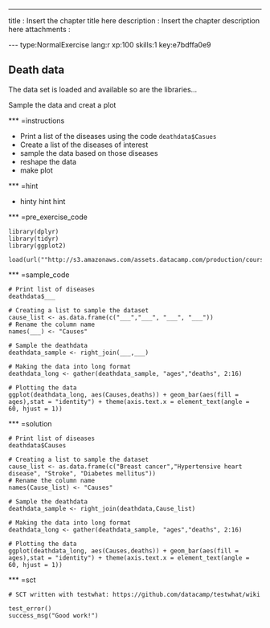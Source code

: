 ---
title       : Insert the chapter title here
description : Insert the chapter description here
attachments :

--- type:NormalExercise lang:r xp:100 skills:1 key:e7bdffa0e9
## Death data

The data set is loaded and available so are the libraries...

Sample the data and creat a plot

*** =instructions
- Print a list of the diseases using the code `deathdata$Casues`
- Create a list of the diseases of interest
- sample the data based on those diseases
- reshape the data
- make plot

*** =hint
- hinty hint hint

*** =pre_exercise_code
```{r}
library(dplyr)
library(tidyr)
library(ggplot2)

load(url(""http://s3.amazonaws.com/assets.datacamp.com/production/course_1300/datasets/deathdata.Rdata"))

```

*** =sample_code
```{r}
# Print list of diseases
deathdata$___

# Creating a list to sample the dataset
cause_list <- as.data.frame(c("___","___", "___", "___"))
# Rename the column name
names(___) <- "Causes"

# Sample the deathdata 
deathdata_sample <- right_join(___,___)

# Making the data into long format
deathdata_long <- gather(deathdata_sample, "ages","deaths", 2:16)

# Plotting the data
ggplot(deathdata_long, aes(Causes,deaths)) + geom_bar(aes(fill = ages),stat = "identity") + theme(axis.text.x = element_text(angle = 60, hjust = 1))

```

*** =solution
```{r}
# Print list of diseases
deathdata$Causes

# Creating a list to sample the dataset
cause_list <- as.data.frame(c("Breast cancer","Hypertensive heart disease", "Stroke", "Diabetes mellitus"))
# Rename the column name
names(Cause_list) <- "Causes"

# Sample the deathdata 
deathdata_sample <- right_join(deathdata,Cause_list)

# Making the data into long format
deathdata_long <- gather(deathdata_sample, "ages","deaths", 2:16)

# Plotting the data
ggplot(deathdata_long, aes(Causes,deaths)) + geom_bar(aes(fill = ages),stat = "identity") + theme(axis.text.x = element_text(angle = 60, hjust = 1))

```

*** =sct
```{r}
# SCT written with testwhat: https://github.com/datacamp/testwhat/wiki

test_error()
success_msg("Good work!")
```
